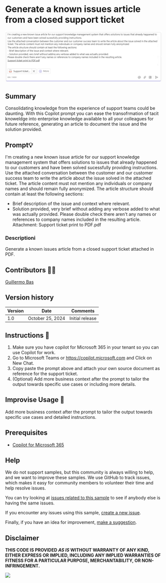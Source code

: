# Generate a known issues article from a closed support ticket

![Generate a known issues article from a closed support ticket](./assets/prompt.png)

## Summary

Consolidating knowledge from the experience of support teams could be daunting. With this Copilot prompt you can ease the transofrmation of tacit knoweldge into enterprise knowledge available to all your colleagues for future reference, generating an article to document the issue and the solution provided.

## Prompt💡

I'm creating a new known issue article for our support knowledge management system that offers solutions to issues that already happened to our customers and have been solved sucessfully providing instructions. 
Use the attached conversation between the customer and our customer success team to write the article about the issue solved in the attached ticket. The article content must not mention any individuals or company names and should remain fully anonymized. 
The article structure should contain at least the following sections: 
- Brief description of the issue and context where relevant. 
- Solution provided, very brief without adding any verbose added to what was actually provided. Please double check there aren't any names or references to company names included in the resulting article.
Attachment: Support ticket print to PDF.pdf

### Descriptionℹ️

Generate a known issues article from a closed support ticket attached in PDF.

## Contributors 👨‍💻

[Guillermo Bas](https://github.com/GuillermoBas)

## Version history

Version|Date|Comments
-------|----|--------
1.0|October 25, 2024|Initial release

## Instructions 📝

1. Make sure you have copilot for Microsoft 365 in your tenant so you can use Copilot for work.
2. Go to Microsoft Teams or https://copilot.microsoft.com and Click on New Chat.
3. Copy paste the prompt above and attach your own source document as reference for the support ticket.
4. (Optional) Add more business context after the prompt to tailor the output towards specific use cases or including more details.

## Improvise Usage 🚀
Add more business context after the prompt to tailor the output towards specific use cases and detailed instructions.

## Prerequisites

* [Copilot for Microsoft 365](https://developer.microsoft.com/microsoft-365/dev-program)

## Help

We do not support samples, but this community is always willing to help, and we want to improve these samples. We use GitHub to track issues, which makes it easy for  community members to volunteer their time and help resolve issues.

You can try looking at [issues related to this sample](https://github.com/pnp/copilot-prompts/issues?q=label%3A%22sample%3A%20m365-generate-known-issue-article-from-support-ticket%22) to see if anybody else is having the same issues.

If you encounter any issues using this sample, [create a new issue](https://github.com/pnp/copilot-prompts/issues/new).

Finally, if you have an idea for improvement, [make a suggestion](https://github.com/pnp/copilot-prompts/issues/new).

## Disclaimer

**THIS CODE IS PROVIDED *AS IS* WITHOUT WARRANTY OF ANY KIND, EITHER EXPRESS OR IMPLIED, INCLUDING ANY IMPLIED WARRANTIES OF FITNESS FOR A PARTICULAR PURPOSE, MERCHANTABILITY, OR NON-INFRINGEMENT.**

![](https://m365-visitor-stats.azurewebsites.net/SamplesGallery/copilotprompts-m365-generate-known-issue-article-from-support-ticket)
